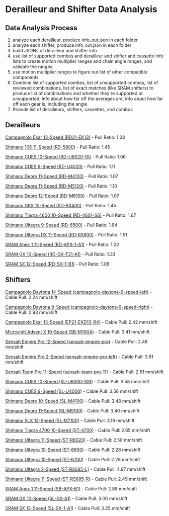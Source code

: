 # Derailleur and Shifter Data Analysis

## Data Analysis Process

1. analyze each derailleur, produce info_out.json in each folder
2. analyze each shifter, produce info_out.json in each folder
3. build JSONs of derailleur and shifter info
4. use list of supported combos and derailleur and shifter and cassette info lists to create motion multiplier ranges and chain angle ranges, and validate the ranges
5. use motion multiplier ranges to figure out list of other compatible components
6. Combine list of supported combos, list of unsupported combos, list of reviewed combinations, list of exact matches (like SRAM shifters) to produce list of combinations and whether they're supported or unsupported, info about how far off the averages are, info about how far off each gear is, including the angle
7. Provide list of derailleurs, shifters, cassettes, and combos

## Derailleurs

[Campagnolo Ekar 13-Speed (RD21-EK13)](https://boothinator.github.io/derailleur-analysis/derailleurs/Campagnolo%20Ekar/default.htm) - Pull Ratio: 1.28

[Shimano 105 11-Speed (RD-5800)](https://boothinator.github.io/derailleur-analysis/derailleurs/Shimano%20105%2011-speed/default.htm) - Pull Ratio: 1.45

[Shimano CUES 10-Speed (RD-U6020-10)](https://boothinator.github.io/derailleur-analysis/derailleurs/Shimano%20CUES%2010-Speed/default.htm) - Pull Ratio: 1.06

[Shimano CUES 9-Speed (RD-U4020)](https://boothinator.github.io/derailleur-analysis/derailleurs/Shimano%20CUES%209-Speed/default.htm) - Pull Ratio: 1.11

[Shimano Deore 11-Speed (RD-M4120)](https://boothinator.github.io/derailleur-analysis/derailleurs/Shimano%20Deore%2011-Speed/default.htm) - Pull Ratio: 1.07

[Shimano Deore 11-Speed (RD-M5120)](https://boothinator.github.io/derailleur-analysis/derailleurs/Shimano%20Deore%20M5120/default.htm) - Pull Ratio: 1.10

[Shimano Deore 12-Speed (RD-M6100)](https://boothinator.github.io/derailleur-analysis/derailleurs/Shimano%20Deore%20M6100/default.htm) - Pull Ratio: 1.07

[Shimano GRX 10-Speed (RD-RX400)](https://boothinator.github.io/derailleur-analysis/derailleurs/Shimano%20GRX%2010-Speed/default.htm) - Pull Ratio: 1.45

[Shimano Tiagra 4600 10-Speed (RD-4601-SS)](https://boothinator.github.io/derailleur-analysis/derailleurs/Shimano%20Tiagra%204600%2010-Speed/default.htm) - Pull Ratio: 1.67

[Shimano Ultegra 9-Speed (RD-6500)](https://boothinator.github.io/derailleur-analysis/derailleurs/Shimano%20Ultegra%206500%209-Speed/default.htm) - Pull Ratio: 1.64

[Shimano Ultegra RX 11-Speed (RD-RX800)](https://boothinator.github.io/derailleur-analysis/derailleurs/Shimano%20Ultegra%20RX%2011-Speed/default.htm) - Pull Ratio: 1.51

[SRAM Apex 1 11-Speed (RD-APX-1-A1)](https://boothinator.github.io/derailleur-analysis/derailleurs/SRAM%20Apex%2011-Speed/default.htm) - Pull Ratio: 1.22

[SRAM GX 10-Speed (RD-GX-T21-A1)](https://boothinator.github.io/derailleur-analysis/derailleurs/SRAM%20GX%2010-Speed/default.htm) - Pull Ratio: 1.33

[SRAM SX 12-Speed (RD-SX-1-B1)](https://boothinator.github.io/derailleur-analysis/derailleurs/SRAM%20SX%2012-Speed/default.htm) - Pull Ratio: 1.08


## Shifters

[Campagnolo Daytona 14-Speed (campagnolo-daytona-9-speed-left)](https://boothinator.github.io/derailleur-analysis/shifters/Campagnolo%20Daytona%209-Speed%20Left/default.htm) - Cable Pull: 2.24 mm/shift

[Campagnolo Daytona 9-Speed (campagnolo-daytona-9-speed-right)](https://boothinator.github.io/derailleur-analysis/shifters/Campagnolo%20Daytona%209-Speed%20Right/default.htm) - Cable Pull: 2.93 mm/shift

[Campagnolo Ekar 13-Speed (EP21-EKD13-R4)](https://boothinator.github.io/derailleur-analysis/shifters/Campagnolo%20Ekar/default.htm) - Cable Pull: 2.42 mm/shift

[Microshift Advent X 10-Speed (SB-M100A)](https://boothinator.github.io/derailleur-analysis/shifters/Microshift%20Advent%20X/default.htm) - Cable Pull: 3.41 mm/shift

[Sensah Empire Pro 12-Speed (sensah-empire-pro)](https://boothinator.github.io/derailleur-analysis/shifters/Sensah%20Empire%20Pro/default.htm) - Cable Pull: 2.48 mm/shift

[Sensah Empire Pro 2-Speed (sensah-empire-pro-left)](https://boothinator.github.io/derailleur-analysis/shifters/Sensah%20Empire%20Pro%20Left/default.htm) - Cable Pull: 3.61 mm/shift

[Sensah Team Pro 11-Speed (sensah-team-pro-11)](https://boothinator.github.io/derailleur-analysis/shifters/Sensah%20Team%20Pro/default.htm) - Cable Pull: 2.51 mm/shift

[Shimano CUES 10-Speed (SL-U6000-10R)](https://boothinator.github.io/derailleur-analysis/shifters/Shimano%20CUES%2010-Speed/default.htm) - Cable Pull: 3.58 mm/shift

[Shimano CUES 9-Speed (SL-U4000)](https://boothinator.github.io/derailleur-analysis/shifters/Shimano%20CUES%209-Speed/default.htm) - Cable Pull: 3.56 mm/shift

[Shimano Deore 10-Speed (SL-M4100)](https://boothinator.github.io/derailleur-analysis/shifters/Shimano%20Deore%2010-Speed/default.htm) - Cable Pull: 3.48 mm/shift

[Shimano Deore 11-Speed (SL-M5100)](https://boothinator.github.io/derailleur-analysis/shifters/Shimano%20Deore%2011-Speed/default.htm) - Cable Pull: 3.40 mm/shift

[Shimano SLX 12-Speed (SL-M7100)](https://boothinator.github.io/derailleur-analysis/shifters/Shimano%20SLX/default.htm) - Cable Pull: 3.19 mm/shift

[Shimano Tiagra 4700 10-Speed (ST-4700)](https://boothinator.github.io/derailleur-analysis/shifters/Shimano%20Tiagra%204700/default.htm) - Cable Pull: 2.65 mm/shift

[Shimano Ultegra 11-Speed (ST-R8020)](https://boothinator.github.io/derailleur-analysis/shifters/Shimano%20Ultegra%2011-Speed/default.htm) - Cable Pull: 2.50 mm/shift

[Shimano Ultegra 10-Speed (ST-6600)](https://boothinator.github.io/derailleur-analysis/shifters/Shimano%20Ultegra%206600/default.htm) - Cable Pull: 2.28 mm/shift

[Shimano Ultegra 10-Speed (ST-6700)](https://boothinator.github.io/derailleur-analysis/shifters/Shimano%20Ultegra%206700/default.htm) - Cable Pull: 2.28 mm/shift

[Shimano Ultegra 2-Speed (ST-RS685-L)](https://boothinator.github.io/derailleur-analysis/shifters/Shimano%20Ultegra%20ST-RS685-L/default.htm) - Cable Pull: 4.97 mm/shift

[Shimano Ultegra 11-Speed (ST-RS685-R)](https://boothinator.github.io/derailleur-analysis/shifters/Shimano%20Ultegra%20ST-RS685-R/default.htm) - Cable Pull: 2.49 mm/shift

[SRAM Apex 1 11-Speed (SB-APX-B1)](https://boothinator.github.io/derailleur-analysis/shifters/SRAM%20Apex%201/default.htm) - Cable Pull: 2.88 mm/shift

[SRAM GX 10-Speed (SL-GX-A1)](https://boothinator.github.io/derailleur-analysis/shifters/SRAM%20GX%2010-Speed/default.htm) - Cable Pull: 3.00 mm/shift

[SRAM SX 12-Speed (SL-SX-1-A1)](https://boothinator.github.io/derailleur-analysis/shifters/SRAM%20SX/default.htm) - Cable Pull: 3.25 mm/shift


